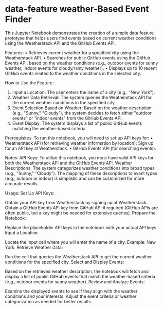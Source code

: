 # data-feature weather-Based Event Finder

This Jupyter Notebook demonstrates the creation of a simple data feature prototype that helps users find events based on current weather conditions using the Weatherstack API and the GitHub Events API.

Features:
•	Retrieves current weather for a specified city using the Weatherstack API.
•	Searches for public GitHub events using the GitHub Events API, based on the weather conditions (e.g., outdoor events for sunny weather, indoor events for cloudy/rainy weather).
•	Displays up to 10 recent GitHub events related to the weather conditions in the selected city.

How to Use the Feature:
1. Input a Location:
The user enters the name of a city (e.g., "New York").
2. Weather Data Retrieval:
The system queries the Weatherstack API for the current weather conditions in the specified city.
3. Event Selection Based on Weather:
Based on the weather description (e.g., "Sunny," "Cloudy"), the system decides to fetch either "outdoor events" or "indoor events" from the GitHub Events API.
4. Event Display:
The system displays a list of public GitHub events matching the weather-based criteria.


Prerequisites:
To run this notebook, you will need to set up API keys for:
•	Weatherstack API (for retrieving weather information by location): Sign up for an API key at Weatherstack.
•	GitHub Events API (for searching events). 

Notes:
API Keys: To utilize this notebook, you must have valid API keys for both the Weatherstack API and the GitHub Events API. 
Weather Descriptions: The system categorizes weather conditions into broad types (e.g., "Sunny," "Cloudy"). The mapping of these descriptions to event types (e.g., outdoor or indoor) is simplistic and can be customized for more accurate results.

Usage:
Set Up API Keys:

Obtain your API key from Weatherstack by signing up at Weatherstack.
Obtain a GitHub Events API key from GitHub API if required (GitHub APIs are often public, but a key might be needed for extensive queries).
Prepare the Notebook:

Replace the placeholder API keys in the notebook with your actual API keys.
Input a Location:

Locate the input cell where you will enter the name of a city. Example: New York.
Retrieve Weather Data:

Run the cell that queries the Weatherstack API to get the current weather conditions for the specified city.
Select and Display Events:

Based on the retrieved weather description, the notebook will fetch and display a list of public GitHub events that match the weather-based criteria (e.g., outdoor events for sunny weather).
Review and Analyze Events:

Examine the displayed events to see if they align with the weather conditions and your interests. Adjust the event criteria or weather categorization as needed for better results.
